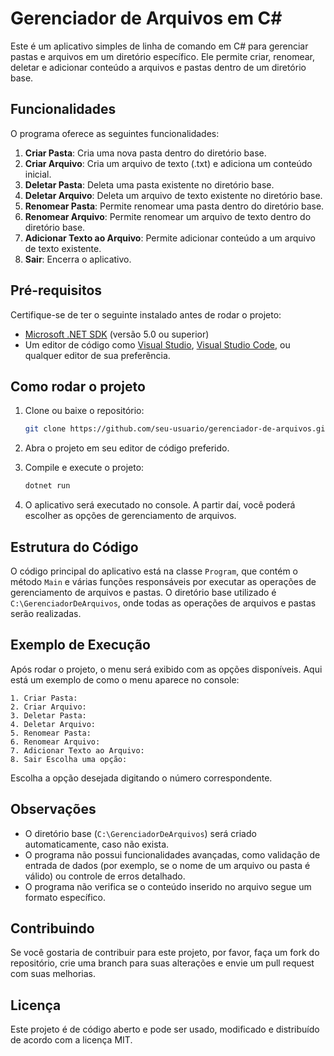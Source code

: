# Gerenciador de Arquivos em C#

Este é um aplicativo simples de linha de comando em C# para gerenciar pastas e arquivos em um diretório específico. Ele permite criar, renomear, deletar e adicionar conteúdo a arquivos e pastas dentro de um diretório base.

## Funcionalidades

O programa oferece as seguintes funcionalidades:

1. **Criar Pasta**: Cria uma nova pasta dentro do diretório base.
2. **Criar Arquivo**: Cria um arquivo de texto (.txt) e adiciona um conteúdo inicial.
3. **Deletar Pasta**: Deleta uma pasta existente no diretório base.
4. **Deletar Arquivo**: Deleta um arquivo de texto existente no diretório base.
5. **Renomear Pasta**: Permite renomear uma pasta dentro do diretório base.
6. **Renomear Arquivo**: Permite renomear um arquivo de texto dentro do diretório base.
7. **Adicionar Texto ao Arquivo**: Permite adicionar conteúdo a um arquivo de texto existente.
8. **Sair**: Encerra o aplicativo.

## Pré-requisitos

Certifique-se de ter o seguinte instalado antes de rodar o projeto:

- [Microsoft .NET SDK](https://dotnet.microsoft.com/download) (versão 5.0 ou superior)
- Um editor de código como [Visual Studio](https://visualstudio.microsoft.com/), [Visual Studio Code](https://code.visualstudio.com/), ou qualquer editor de sua preferência.

## Como rodar o projeto

1. Clone ou baixe o repositório:
    ```bash
    git clone https://github.com/seu-usuario/gerenciador-de-arquivos.git
    ```

2. Abra o projeto em seu editor de código preferido.

3. Compile e execute o projeto:
    ```bash
    dotnet run
    ```

4. O aplicativo será executado no console. A partir daí, você poderá escolher as opções de gerenciamento de arquivos.

## Estrutura do Código

O código principal do aplicativo está na classe `Program`, que contém o método `Main` e várias funções responsáveis por executar as operações de gerenciamento de arquivos e pastas. O diretório base utilizado é `C:\GerenciadorDeArquivos`, onde todas as operações de arquivos e pastas serão realizadas.

## Exemplo de Execução

Após rodar o projeto, o menu será exibido com as opções disponíveis. Aqui está um exemplo de como o menu aparece no console:
```
1. Criar Pasta:
2. Criar Arquivo: 
3. Deletar Pasta:
4. Deletar Arquivo:
5. Renomear Pasta:
6. Renomear Arquivo:
7. Adicionar Texto ao Arquivo:
8. Sair Escolha uma opção:
```

Escolha a opção desejada digitando o número correspondente.

## Observações

- O diretório base (`C:\GerenciadorDeArquivos`) será criado automaticamente, caso não exista.
- O programa não possui funcionalidades avançadas, como validação de entrada de dados (por exemplo, se o nome de um arquivo ou pasta é válido) ou controle de erros detalhado. 
- O programa não verifica se o conteúdo inserido no arquivo segue um formato específico.

## Contribuindo

Se você gostaria de contribuir para este projeto, por favor, faça um fork do repositório, crie uma branch para suas alterações e envie um pull request com suas melhorias.

## Licença

Este projeto é de código aberto e pode ser usado, modificado e distribuído de acordo com a licença MIT.
